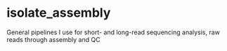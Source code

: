 # isolate_assembly
General pipelines I use for short- and long-read sequencing analysis, raw reads through assembly and QC
